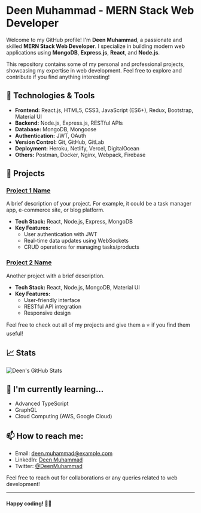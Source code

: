 # Deen Muhammad - MERN Stack Web Developer

Welcome to my GitHub profile! I'm **Deen Muhammad**, a passionate and skilled **MERN Stack Web Developer**. I specialize in building modern web applications using **MongoDB**, **Express.js**, **React**, and **Node.js**. 

This repository contains some of my personal and professional projects, showcasing my expertise in web development. Feel free to explore and contribute if you find anything interesting!

## 🔧 Technologies & Tools

- **Frontend:** React.js, HTML5, CSS3, JavaScript (ES6+), Redux, Bootstrap, Material UI
- **Backend:** Node.js, Express.js, RESTful APIs
- **Database:** MongoDB, Mongoose
- **Authentication:** JWT, OAuth
- **Version Control:** Git, GitHub, GitLab
- **Deployment:** Heroku, Netlify, Vercel, DigitalOcean
- **Others:** Postman, Docker, Nginx, Webpack, Firebase

## 🚀 Projects

### [Project 1 Name](#)
A brief description of your project. For example, it could be a task manager app, e-commerce site, or blog platform.

- **Tech Stack:** React, Node.js, Express, MongoDB
- **Key Features:**
  - User authentication with JWT
  - Real-time data updates using WebSockets
  - CRUD operations for managing tasks/products

### [Project 2 Name](#)
Another project with a brief description.

- **Tech Stack:** React, Node.js, MongoDB, Material UI
- **Key Features:**
  - User-friendly interface
  - RESTful API integration
  - Responsive design

Feel free to check out all of my projects and give them a ⭐ if you find them useful!

## 📈 Stats

![Deen's GitHub Stats](https://github-readme-stats.vercel.app/api?username=deenmuhammad&show_icons=true&hide_title=true&count_private=true&hide=prs&theme=tokyonight)

## 🌱 I'm currently learning...

- Advanced TypeScript
- GraphQL
- Cloud Computing (AWS, Google Cloud)

## 📫 How to reach me:

- Email: [deen.muhammad@example.com](mailto:deen.muhammad@example.com)
- LinkedIn: [Deen Muhammad](https://www.linkedin.com/in/deenmuhammad/)
- Twitter: [@DeenMuhammad](https://twitter.com/DeenMuhammad)

Feel free to reach out for collaborations or any queries related to web development!

---

#### Happy coding! 👨‍💻
